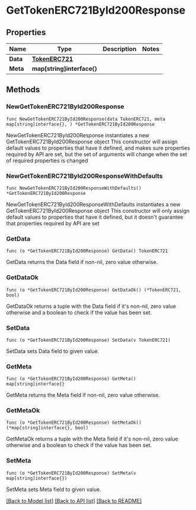 # GetTokenERC721ById200Response

## Properties

Name | Type | Description | Notes
------------ | ------------- | ------------- | -------------
**Data** | [**TokenERC721**](TokenERC721.md) |  | 
**Meta** | **map[string]interface{}** |  | 

## Methods

### NewGetTokenERC721ById200Response

`func NewGetTokenERC721ById200Response(data TokenERC721, meta map[string]interface{}, ) *GetTokenERC721ById200Response`

NewGetTokenERC721ById200Response instantiates a new GetTokenERC721ById200Response object
This constructor will assign default values to properties that have it defined,
and makes sure properties required by API are set, but the set of arguments
will change when the set of required properties is changed

### NewGetTokenERC721ById200ResponseWithDefaults

`func NewGetTokenERC721ById200ResponseWithDefaults() *GetTokenERC721ById200Response`

NewGetTokenERC721ById200ResponseWithDefaults instantiates a new GetTokenERC721ById200Response object
This constructor will only assign default values to properties that have it defined,
but it doesn't guarantee that properties required by API are set

### GetData

`func (o *GetTokenERC721ById200Response) GetData() TokenERC721`

GetData returns the Data field if non-nil, zero value otherwise.

### GetDataOk

`func (o *GetTokenERC721ById200Response) GetDataOk() (*TokenERC721, bool)`

GetDataOk returns a tuple with the Data field if it's non-nil, zero value otherwise
and a boolean to check if the value has been set.

### SetData

`func (o *GetTokenERC721ById200Response) SetData(v TokenERC721)`

SetData sets Data field to given value.


### GetMeta

`func (o *GetTokenERC721ById200Response) GetMeta() map[string]interface{}`

GetMeta returns the Meta field if non-nil, zero value otherwise.

### GetMetaOk

`func (o *GetTokenERC721ById200Response) GetMetaOk() (*map[string]interface{}, bool)`

GetMetaOk returns a tuple with the Meta field if it's non-nil, zero value otherwise
and a boolean to check if the value has been set.

### SetMeta

`func (o *GetTokenERC721ById200Response) SetMeta(v map[string]interface{})`

SetMeta sets Meta field to given value.



[[Back to Model list]](../README.md#documentation-for-models) [[Back to API list]](../README.md#documentation-for-api-endpoints) [[Back to README]](../README.md)


